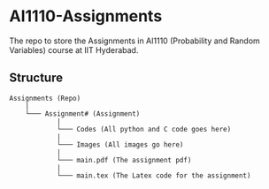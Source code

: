 # AI1110-Assignments

The repo to store the Assignments in AI1110 (Probability and Random Variables) course at IIT Hyderabad.

## Structure
```
Assignments (Repo)
    |  
    └─── Assignment# (Assignment)  
            |  
            └─── Codes (All python and C code goes here)  
            |    
            └─── Images (All images go here)  
            |  
            └─── main.pdf (The assignment pdf)  
            |  
            └─── main.tex (The Latex code for the assignment)  
```